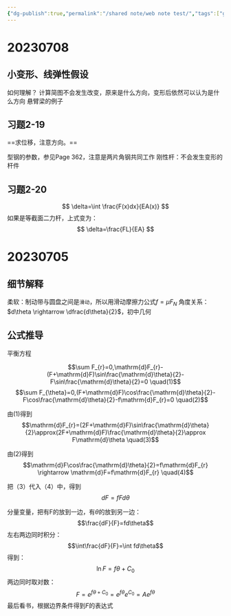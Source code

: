 ```yaml
---
{"dg-publish":true,"permalink":"/shared note/web note test/","tags":["gardenEntry"]}
---
```



# 20230708
## 小变形、线弹性假设
如何理解？
计算简图不会发生改变，原来是什么方向，变形后依然可以认为是什么方向
悬臂梁的例子

## 习题2-19
==求位移，注意方向。==

型钢的参数，参见Page 362，注意是两片角钢共同工作
刚性杆：不会发生变形的杆件

## 习题2-20
$$
\delta=\int \frac{F(x)dx}{EA(x)}
$$
如果是等截面二力杆，上式变为：
$$
\delta=\frac{FL}{EA}
$$
# 20230705
## 细节解释
柔软：制动带与圆盘之间是`滑动`，所以用滑动摩擦力公式$f=\mu F_N$
角度关系：$d\theta \rightarrow \dfrac{d\theta}{2}$，初中几何
## 公式推导
平衡方程

$$\sum F_{r}=0,\mathrm{d}F_{r}-(F+\mathrm{d}F)\sin\frac{\mathrm{d}\theta}{2}-F\sin\frac{\mathrm{d}\theta}{2}=0 \quad(1)$$
$$\sum F_{\theta}=0,(F+\mathrm{d}F)\cos\frac{\mathrm{d}\theta}{2}-F\cos\frac{\mathrm{d}\theta}{2}-f\mathrm{d}F_{r}=0 \quad(2)$$

由(1)得到
$$\mathrm{d}F_{r}=(2F+\mathrm{d}F)\sin\frac{\mathrm{d}\theta}{2}\approx(2F+\mathrm{d}F)\frac{\mathrm{d}\theta}{2}\approx F\mathrm{d}\theta  \quad(3)$$

由(2)得到
$$\mathrm{d}F\cos\frac{\mathrm{d}\theta}{2}=f\mathrm{d}F_{r} \rightarrow \mathrm{d}F=f\mathrm{d}F_{r}  \quad(4)$$

把（3）代入（4）中，得到
$$dF=fFd\theta$$

分量变量，把有F的放到一边，有$\theta$的放到另一边：
$$\frac{dF}{F}=fd\theta$$
左右两边同时积分：
$$\int\frac{dF}{F}=\int fd\theta$$
得到：
$$\ln F=f\theta + C_0$$
两边同时取对数：
$$F=e^{f\theta + C_0}=e^{f\theta}e^{C_0}=Ae^{f\theta}$$
最后看书，根据边界条件得到$F$的表达式
